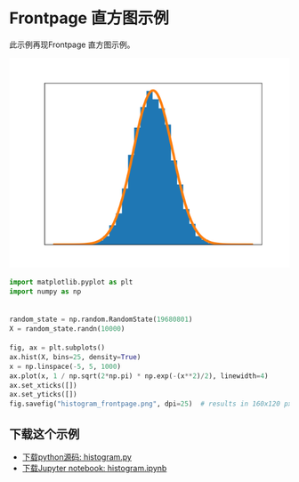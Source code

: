 # Frontpage 直方图示例

此示例再现Frontpage 直方图示例。

![Frontpage 直方图示例](/static/images/gallery/sphx_glr_histogram_001.png)

```python
import matplotlib.pyplot as plt
import numpy as np


random_state = np.random.RandomState(19680801)
X = random_state.randn(10000)

fig, ax = plt.subplots()
ax.hist(X, bins=25, density=True)
x = np.linspace(-5, 5, 1000)
ax.plot(x, 1 / np.sqrt(2*np.pi) * np.exp(-(x**2)/2), linewidth=4)
ax.set_xticks([])
ax.set_yticks([])
fig.savefig("histogram_frontpage.png", dpi=25)  # results in 160x120 px image
```

## 下载这个示例
            
- [下载python源码: histogram.py](https://matplotlib.org/_downloads/histogram.py)
- [下载Jupyter notebook: histogram.ipynb](https://matplotlib.org/_downloads/histogram.ipynb)

